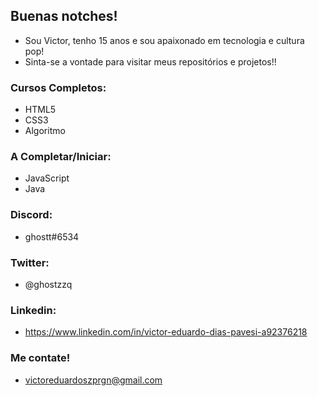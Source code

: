  <h2>Buenas notches!</h2>


- Sou Victor, tenho 15 anos e sou apaixonado em tecnologia e cultura pop!
- Sinta-se a vontade para visitar meus repositórios e projetos!!


<h3> Cursos Completos:</h3>

- HTML5 
- CSS3 
- Algoritmo 

<h3>A Completar/Iniciar:</h3>

- JavaScript
- Java


 <h3>Discord:</h3>
 
- ghostt#6534

 <h3>Twitter:</h3>
 
 - @ghostzzq

<h3>Linkedin:</h3>

- https://www.linkedin.com/in/victor-eduardo-dias-pavesi-a92376218
 
 
 <h3>Me contate! </h3>
 
 - victoreduardoszprgn@gmail.com

<!---
ghosttzz/ghosttzz is a ✨ special ✨ repository because its `README.md` (this file) appears on your GitHub profile.
You can click the Preview link to take a look at your changes.
--->
